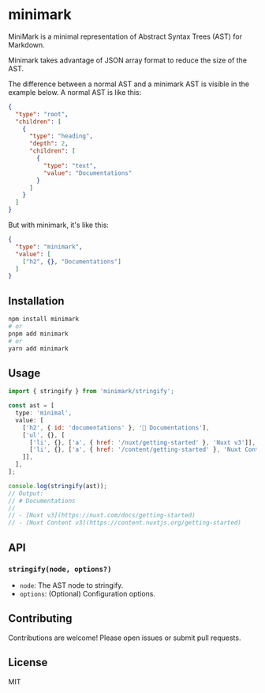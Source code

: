 # minimark

MiniMark is a minimal representation of Abstract Syntax Trees (AST) for Markdown.

Minimark takes advantage of JSON array format to reduce the size of the AST.

The difference between a normal AST and a minimark AST is visible in the example below. 
A normal AST is like this:
```json
{
  "type": "root",
  "children": [
    {
      "type": "heading",
      "depth": 2,
      "children": [
        {
          "type": "text",
          "value": "Documentations"
        }
      ]
    }
  ]
}
```

But with minimark, it's like this:
```json
{
  "type": "minimark",
  "value": [
    ["h2", {}, "Documentations"]
  ]
}
```

## Installation

```bash
npm install minimark
# or
pnpm add minimark
# or
yarn add minimark
```

## Usage

```js
import { stringify } from 'minimark/stringify';

const ast = [
  type: 'minimal',
  value: [
    ['h2', { id: 'documentations' }, '🎨 Documentations'],
    ['ul', {}, [
      ['li', {}, ['a', { href: '/nuxt/getting-started' }, 'Nuxt v3']],
      ['li', {}, ['a', { href: '/content/getting-started' }, 'Nuxt Content v3']],
    ]],
  ],
];

console.log(stringify(ast));
// Output:
// # Documentations
//
// - [Nuxt v3](https://nuxt.com/docs/getting-started)
// - [Nuxt Content v3](https://content.nuxtjs.org/getting-started)
```

## API

### `stringify(node, options?)`

- `node`: The AST node to stringify.
- `options`: (Optional) Configuration options.

## Contributing

Contributions are welcome! Please open issues or submit pull requests.

## License

MIT
